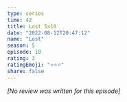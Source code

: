 ```yaml
---
type: series
time: 42
title: Lost 5x10
date: "2022-08-12T20:47:12"
name: "Lost"
season: 5
episode: 10
rating: 3
ratingEmoji: "⭐️⭐️⭐️"
share: false
---
```


*[No review was written for this episode]*